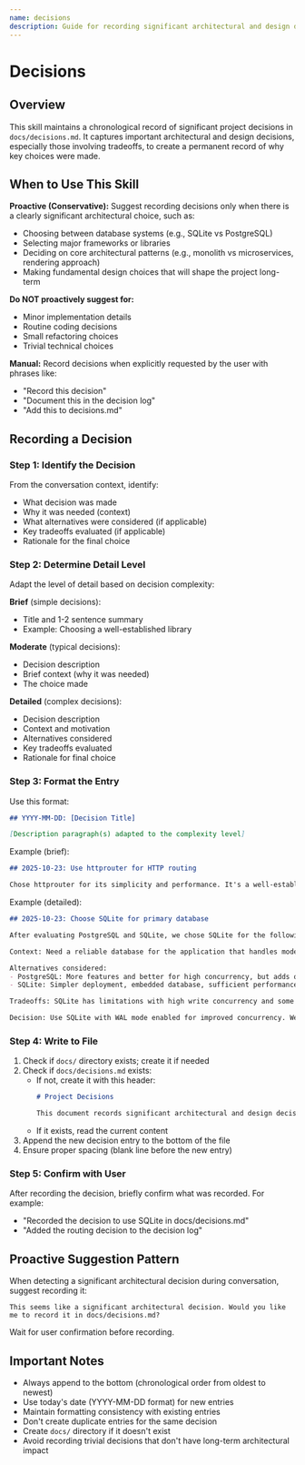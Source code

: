 ```yaml
---
name: decisions
description: Guide for recording significant architectural and design decisions in docs/decisions.md. Use this skill when clearly significant architectural decisions are made (database choices, frameworks, core design patterns) or when explicitly asked to document a decision. Be conservative - only suggest for major decisions, not minor implementation details.
---
```


# Decisions

## Overview

This skill maintains a chronological record of significant project decisions in `docs/decisions.md`. It captures important architectural and design decisions, especially those involving tradeoffs, to create a permanent record of why key choices were made.

## When to Use This Skill

**Proactive (Conservative):**
Suggest recording decisions only when there is a clearly significant architectural choice, such as:
- Choosing between database systems (e.g., SQLite vs PostgreSQL)
- Selecting major frameworks or libraries
- Deciding on core architectural patterns (e.g., monolith vs microservices, rendering approach)
- Making fundamental design choices that will shape the project long-term

**Do NOT proactively suggest for:**
- Minor implementation details
- Routine coding decisions
- Small refactoring choices
- Trivial technical choices

**Manual:**
Record decisions when explicitly requested by the user with phrases like:
- "Record this decision"
- "Document this in the decision log"
- "Add this to decisions.md"

## Recording a Decision

### Step 1: Identify the Decision

From the conversation context, identify:
- What decision was made
- Why it was needed (context)
- What alternatives were considered (if applicable)
- Key tradeoffs evaluated (if applicable)
- Rationale for the final choice

### Step 2: Determine Detail Level

Adapt the level of detail based on decision complexity:

**Brief** (simple decisions):
- Title and 1-2 sentence summary
- Example: Choosing a well-established library

**Moderate** (typical decisions):
- Decision description
- Brief context (why it was needed)
- The choice made

**Detailed** (complex decisions):
- Decision description
- Context and motivation
- Alternatives considered
- Key tradeoffs evaluated
- Rationale for final choice

### Step 3: Format the Entry

Use this format:

```markdown
## YYYY-MM-DD: [Decision Title]

[Description paragraph(s) adapted to the complexity level]
```

Example (brief):
```markdown
## 2025-10-23: Use httprouter for HTTP routing

Chose httprouter for its simplicity and performance. It's a well-established library that fits our needs without unnecessary complexity.
```

Example (detailed):
```markdown
## 2025-10-23: Choose SQLite for primary database

After evaluating PostgreSQL and SQLite, we chose SQLite for the following reasons:

Context: Need a reliable database for the application that handles moderate traffic (< 1000 concurrent users) and simple relational data.

Alternatives considered:
- PostgreSQL: More features and better for high concurrency, but adds operational complexity
- SQLite: Simpler deployment, embedded database, sufficient performance for our scale

Tradeoffs: SQLite has limitations with high write concurrency and some advanced features, but offers zero-configuration deployment and excellent read performance. Given our expected load and preference for operational simplicity, these tradeoffs favor SQLite.

Decision: Use SQLite with WAL mode enabled for improved concurrency. We can migrate to PostgreSQL later if scaling needs change.
```

### Step 4: Write to File

1. Check if `docs/` directory exists; create it if needed
2. Check if `docs/decisions.md` exists:
   - If not, create it with this header:
     ```markdown
     # Project Decisions

     This document records significant architectural and design decisions made throughout the project's development.

     ```
   - If it exists, read the current content
3. Append the new decision entry to the bottom of the file
4. Ensure proper spacing (blank line before the new entry)

### Step 5: Confirm with User

After recording the decision, briefly confirm what was recorded. For example:
- "Recorded the decision to use SQLite in docs/decisions.md"
- "Added the routing decision to the decision log"

## Proactive Suggestion Pattern

When detecting a significant architectural decision during conversation, suggest recording it:

```
This seems like a significant architectural decision. Would you like me to record it in docs/decisions.md?
```

Wait for user confirmation before recording.

## Important Notes

- Always append to the bottom (chronological order from oldest to newest)
- Use today's date (YYYY-MM-DD format) for new entries
- Maintain formatting consistency with existing entries
- Don't create duplicate entries for the same decision
- Create `docs/` directory if it doesn't exist
- Avoid recording trivial decisions that don't have long-term architectural impact
